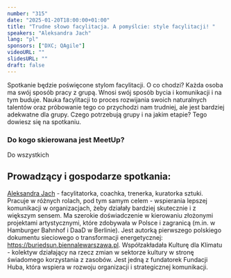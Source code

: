 ```yaml
---
number: "315"
date: "2025-01-20T18:00:00+01:00"
title: "Trudne słowo facylitacja. A pomyślcie: style facylitacji! "
speakers: "Aleksandra Jach"
lang: "pl"
sponsors: ["DXC; QAgile"]
videoURL: ""
slidesURL: ""
draft: false
---
```


Spotkanie będzie poświęcone stylom facylitacji. O co chodzi? Każda osoba ma swój sposób pracy z grupą. Wnosi swój sposób bycia i komunikacji i na tym buduje. Nauka facylitacji to proces rozwijania swoich naturalnych talentów oraz próbowanie tego co przychodzi nam trudniej, ale jest bardziej adekwatne dla grupy. Czego potrzebują grupy i na jakim etapie? Tego dowiesz się na spotkaniu. 

### Do kogo skierowana jest MeetUp?

Do wszystkich

## Prowadzący i gospodarze spotkania:

<a href="https://www.linkedin.com/in/aleksandrajach" target="_blank">Aleksandra Jach</a> - facylitatorka, coachka, trenerka, kuratorka sztuki. Pracuje w różnych rolach, pod tym samym celem - wspierania lepszej komunikacji w organizacjach, żeby działały bardziej skutecznie i z większym sensem. Ma szerokie doświadczenie w kierowaniu złożonymi projektami artystycznymi, które zdobywała w Polsce i zagranicą (m.in. w Hamburger Bahnhof i DaaD w Berlinie). Jest autorką pierwszego polskiego dokumentu sieciowego o transformacji energetycznej: https://buriedsun.biennalewarszawa.pl. Współzakładała Kulturę dla Klimatu - kolektyw działający na rzecz zmian w sektorze kultury w stronę świadomego korzystania z zasobów. Jest jedną z fundatorek Fundacji Huba, która wspiera w rozwoju organizacji i strategicznej komunikacji.

